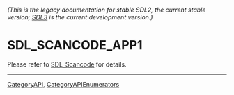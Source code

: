###### (This is the legacy documentation for stable SDL2, the current stable version; [SDL3](https://wiki.libsdl.org/SDL3/) is the current development version.)
# SDL_SCANCODE_APP1

Please refer to [SDL_Scancode](SDL_Scancode) for details.

----
[CategoryAPI](CategoryAPI), [CategoryAPIEnumerators](CategoryAPIEnumerators)

